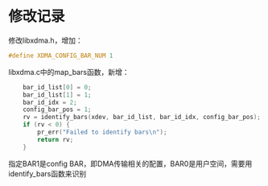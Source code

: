 # 修改记录

修改libxdma.h，增加：

```c
#define XDMA_CONFIG_BAR_NUM 1
```

libxdma.c中的map_bars函数，新增：

```c
    bar_id_list[0] = 0;
    bar_id_list[1] = 1;
    bar_id_idx = 2;
    config_bar_pos = 1;
    rv = identify_bars(xdev, bar_id_list, bar_id_idx, config_bar_pos);
    if (rv < 0) {
        pr_err("Failed to identify bars\n");
        return rv;
    }
```

指定BAR1是config BAR，即DMA传输相关的配置，BAR0是用户空间，需要用identify_bars函数来识别
